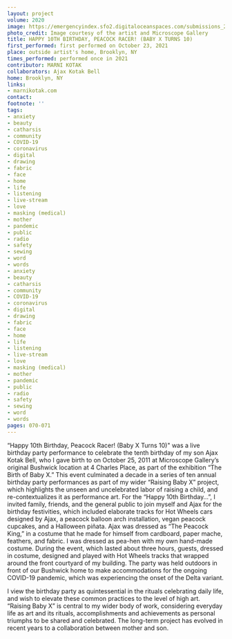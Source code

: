 ```yaml
---
layout: project
volume: 2020
image: https://emergencyindex.sfo2.digitaloceanspaces.com/submissions_2021/images_named/1665344118623__Happy_10th_Birthday__Peacock_Racer___Baby_X_Turns_10_--Marni_Kotak.jpg
photo_credit: Image courtesy of the artist and Microscope Gallery
title: HAPPY 10TH BIRTHDAY, PEACOCK RACER! (BABY X TURNS 10)
first_performed: first performed on October 23, 2021
place: outside artist's home, Brooklyn, NY
times_performed: performed once in 2021
contributor: MARNI KOTAK
collaborators: Ajax Kotak Bell
home: Brooklyn, NY
links:
- marnikotak.com
contact:
footnote: ''
tags:
- anxiety
- beauty
- catharsis
- community
- COVID-19
- coronavirus
- digital
- drawing
- fabric
- face
- home
- life
- listening
- live-stream
- love
- masking (medical)
- mother
- pandemic
- public
- radio
- safety
- sewing
- word
- words
- anxiety
- beauty
- catharsis
- community
- COVID-19
- coronavirus
- digital
- drawing
- fabric
- face
- home
- life
- listening
- live-stream
- love
- masking (medical)
- mother
- pandemic
- public
- radio
- safety
- sewing
- word
- words
pages: 070-071
---
```


“Happy 10th Birthday, Peacock Racer! (Baby X Turns 10)" was a live birthday party performance to celebrate the tenth birthday of my son Ajax Kotak Bell, who I gave birth to on October 25, 2011 at Microscope Gallery’s original Bushwick location at 4 Charles Place, as part of the exhibition “The Birth of Baby X.” This event culminated a decade in a series of ten annual birthday party performances as part of my wider “Raising Baby X” project, which highlights the unseen and uncelebrated labor of raising a child, and re-contextualizes it as performance art. For the “Happy 10th Birthday…”, I invited family, friends, and the general public to join myself and Ajax for the birthday festivities, which included elaborate tracks for Hot Wheels cars designed by Ajax, a peacock balloon arch installation, vegan peacock cupcakes, and a Halloween piñata. Ajax was dressed as “The Peacock King,” in a costume that he made for himself from cardboard, paper mache, feathers, and fabric. I was dressed as pea-hen with my own hand-made costume. During the event, which lasted about three hours, guests, dressed in costume, designed and played with Hot Wheels tracks that wrapped around the front courtyard of my building. The party was held outdoors in front of our Bushwick home to make accommodations for the ongoing COVID-19 pandemic, which was experiencing the onset of the Delta variant. 

I view the birthday party as quintessential in the rituals celebrating daily life, and wish to elevate these common practices to the level of high art. “Raising Baby X” is central to my wider body of work, considering everyday life as art and its rituals, accomplishments and achievements as personal triumphs to be shared and celebrated. The long-term project has evolved in recent years to a collaboration between mother and son.